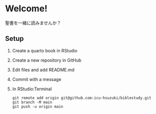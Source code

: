 # Welcome!

聖書を一緒に読みませんか？

## Setup

1.  Create a quarto book in RStudio

2.  Create a new repository in GitHub

3.  Edit files and add README.md

4.  Commit with a message

5.  In RStudio:Terminal

    ```         
    git remote add origin git@github.com:icu-hsuzuki/biblestudy.git
    git branch -M main
    git push -u origin main
    ```
